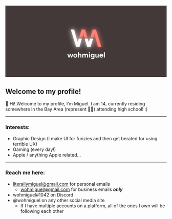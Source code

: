 ![Logo](https://github.com/wohmiguel/wohmiguel/blob/main/logo.png?raw=true) 

## Welcome to my profile!

👋  Hi! Welcome to my profile, I’m Miguel.
I am 14, currently residing somewhere in the Bay Area (represent 🙌🏻) attending high school! :)

----

### Interests:
- Graphic Design (I make UI for funzies and then get berated for using terrible UX)
- Gaming (every day!)
- Apple / anything Apple related...

----

### Reach me here:
- literallymiguel@gmail.com for personal emails
    - wohmiguel@gmail.com for business emails ***only***
- wohmiguel#1042 on Discord
- @wohmiguel on any other social media site
    - If I have multiple accounts on a platform, all of the ones I own will be following each other
